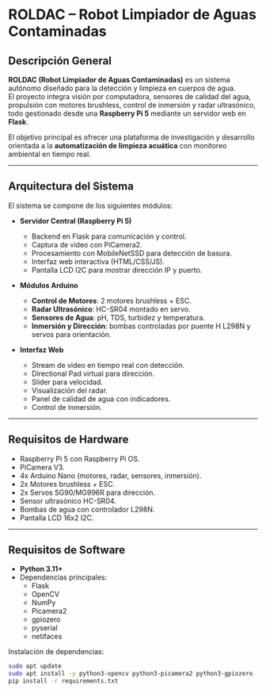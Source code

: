 # ROLDAC – Robot Limpiador de Aguas Contaminadas

## Descripción General

**ROLDAC (Robot Limpiador de Aguas Contaminadas)** es un sistema autónomo diseñado para la detección y limpieza en cuerpos de agua.  
El proyecto integra visión por computadora, sensores de calidad del agua, propulsión con motores brushless, control de inmersión y radar ultrasónico, todo gestionado desde una **Raspberry Pi 5** mediante un servidor web en **Flask**.

El objetivo principal es ofrecer una plataforma de investigación y desarrollo orientada a la **automatización de limpieza acuática** con monitoreo ambiental en tiempo real.

---

## Arquitectura del Sistema

El sistema se compone de los siguientes módulos:

- **Servidor Central (Raspberry Pi 5)**  
  - Backend en Flask para comunicación y control.  
  - Captura de video con PiCamera2.  
  - Procesamiento con MobileNetSSD para detección de basura.  
  - Interfaz web interactiva (HTML/CSS/JS).  
  - Pantalla LCD I2C para mostrar dirección IP y puerto.  

- **Módulos Arduino**  
  - **Control de Motores**: 2 motores brushless + ESC.  
  - **Radar Ultrasónico**: HC-SR04 montado en servo.  
  - **Sensores de Agua**: pH, TDS, turbidez y temperatura.  
  - **Inmersión y Dirección**: bombas controladas por puente H L298N y servos para orientación.  

- **Interfaz Web**  
  - Stream de video en tiempo real con detección.  
  - Directional Pad virtual para dirección.  
  - Slider para velocidad.  
  - Visualización del radar.  
  - Panel de calidad de agua con indicadores.
  - Control de inmersión.  

---

## Requisitos de Hardware

- Raspberry Pi 5 con Raspberry Pi OS.  
- PiCamera V3.  
- 4x Arduino Nano (motores, radar, sensores, inmersión).  
- 2x Motores brushless + ESC.  
- 2x Servos SG90/MG996R para dirección.  
- Sensor ultrasónico HC-SR04.  
- Bombas de agua con controlador L298N.  
- Pantalla LCD 16x2 I2C.  

---

## Requisitos de Software

- **Python 3.11+**  
- Dependencias principales:
  - Flask  
  - OpenCV  
  - NumPy  
  - Picamera2  
  - gpiozero  
  - pyserial  
  - netifaces  

Instalación de dependencias:

```bash
sudo apt update
sudo apt install -y python3-opencv python3-picamera2 python3-gpiozero
pip install -r requirements.txt

